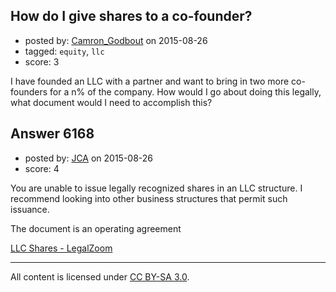 ## How do I give shares to a co-founder?

- posted by: [Camron_Godbout](https://stackexchange.com/users/4828030/camron-godbout) on 2015-08-26
- tagged: `equity`, `llc`
- score: 3

I have founded an LLC with a partner and want to bring in two more co-founders for a n% of the company. How would I go about doing this legally, what document would I need to accomplish this?


## Answer 6168

- posted by: [JCA](https://stackexchange.com/users/6822638/jca) on 2015-08-26
- score: 4

<p>You are unable to issue legally recognized shares in an LLC structure. I recommend looking into other business structures that permit such issuance.</p>

<p>The document is an operating agreement</p>

<p><a href="http://info.legalzoom.com/limited-liability-company-shares-3661.html" rel="nofollow">LLC Shares - LegalZoom</a></p>




---

All content is licensed under [CC BY-SA 3.0](https://creativecommons.org/licenses/by-sa/3.0/).
